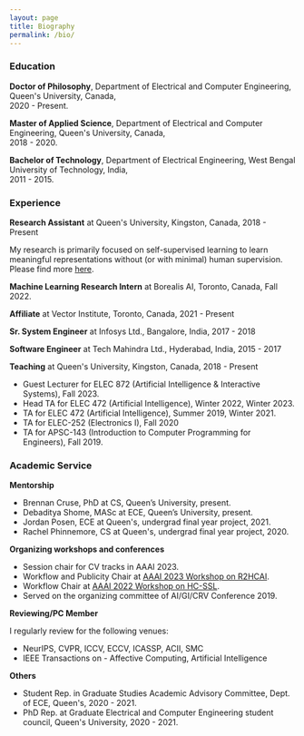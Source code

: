 ```yaml
---
layout: page
title: Biography
permalink: /bio/
---
```


<a name="/education"></a>

### Education

**Doctor of Philosophy**, Department of Electrical and Computer Engineering, Queen's University, Canada, <br> 2020 - Present.

**Master of Applied Science**, Department of Electrical and Computer Engineering, Queen's University, Canada, <br> 2018 - 2020.

**Bachelor of Technology**, Department of Electrical Engineering, West Bengal University of Technology, India, <br> 2011 - 2015.

<a name="/experience"></a>

### Experience


**Research Assistant** at Queen's University, Kingston, Canada, 2018 - Present

<!-- I am a Research Assistant in [Ingenuity Labs Research Institute](https://ingenuitylabs.queensu.ca/) and [Ambient Intelligence and Interactive Machines (Aiim) Lab](https://www.aiimlab.com/) at Queen's, working with [Prof. Etemad](https://www.aiimlab.com/director).  -->
My research is primarily focused on self-supervised learning to learn meaningful representations without (or with minimal) human supervision. Please find more [here](./research.md).

**Machine Learning Research Intern** at Borealis AI, Toronto, Canada, Fall 2022.

**Affiliate** at Vector Institute, Toronto, Canada, 2021 - Present

**Sr. System Engineer** at Infosys Ltd., Bangalore, India, 2017 - 2018

**Software Engineer** at Tech Mahindra Ltd., Hyderabad, India, 2015 - 2017

**Teaching** at Queen's University, Kingston, Canada, 2018 - Present

- Guest Lecturer for ELEC 872 (Artificial Intelligence & Interactive Systems), Fall 2023. 
- Head TA for ELEC 472 (Artificial Intelligence), Winter 2022, Winter 2023.
- TA for ELEC 472 (Artificial Intelligence), Summer 2019, Winter 2021.
- TA for ELEC-252 (Electronics I), Fall 2020
- TA for APSC-143 (Introduction to Computer Programming for Engineers), Fall 2019.
<!-- - Course Developer for ELEC 472 (Artificial Intelligence), Summer 2019. -->

<a name="/academic_service"></a>

### Academic Service 

**Mentorship**
- Brennan Cruse, PhD at CS, Queen’s University, present.
- Debaditya Shome, MASc at ECE, Queen’s University, present.
- Jordan Posen, ECE at Queen's, undergrad final year project, 2021.
- Rachel Phinnemore, CS at Queen's, undergrad final year project, 2020.

**Organizing workshops and conferences**
- Session chair for CV tracks in AAAI 2023.
- Workflow and Publicity Chair at [AAAI 2023 Workshop on R2HCAI](https://r2hcai.github.io/AAAI-23/). 
- Workflow Chair at [AAAI 2022 Workshop on HC-SSL](https://hcssl.github.io/AAAI-22/). 
- Served on the organizing committee of AI/GI/CRV Conference 2019.

**Reviewing/PC Member**

I regularly review for the following venues:
- NeurIPS, CVPR, ICCV, ECCV, ICASSP, ACII, SMC
- IEEE Transactions on - Affective Computing, Artificial Intelligence

**Others**
- Student Rep. in Graduate Studies Academic Advisory Committee, Dept. of ECE, Queen's, 2020 - 2021.
- PhD Rep. at Graduate Electrical and Computer Engineering student council, Queen's University, 2020 - 2021. 

<!-- **Session Chair**
- CV: Video Understanding and Activity Analysis, AAAI 2023.
- CV: Representation Learning for Vision, AAAI 2023. -->



<!-- - Neural Information Processing Systems (NeurIPS), 2023. -->
<!-- - International Conference on Computer Vision (ICCV), 2023. -->
<!-- - Computer Vision and Pattern Recognition (CVPR), 2023. -->
<!-- - European Conference on Computer Vision (ECCV), 2022. -->
<!-- - IEEE Transactions on Affective Computing, 2022 - Present. -->
<!-- - IEEE Transactions on Artificial Intelligence (T-AI), 2021 - Present. -->
<!-- - IEEE Affective Computing and Intelligent Interaction (ACII), 2021, 2022. -->
<!-- - ECCV Workshop on Visual Object-oriented Learning meets Interaction (VOLI), 2022. -->
<!-- - IEEE International Conference on Acoustics, Speech, and Signal Processing (ICASSP), 2020. -->
<!-- - IEEE International Conference on Systems, Man, and Cybernetics (SMC), 2019, 2020. -->
<!-- - ACM Symposium on Applied Perception (SAP), 2019. -->

<!-- **Organizing workshops and conferences**
- Chair, session on CV: Video Understanding and Activity Analysis, AAAI 2023.
- Chair, session on CV: Representation Learning for Vision, AAAI 2023.
- Workflow and Publicity Chair [AAAI 2023 Workshop on Representation Learning for Responsible Human-centric AI (R2HCAI)](https://r2hcai.github.io/AAAI-23/). 
- Workflow Chair [AAAI 2022 Workshop on Human-Centric Self-supervised Learning (HC-SSL)](https://hcssl.github.io/AAAI-22/). 
- Served on the organizing committee of AI/GI/CRV Conference 2019.
 -->
<!-- **Academic memberships/Others** -->
<!-- - Student Representative in Graduate Studies Academic Advisory (GSAC) Committee, Dept. of ECE, Queen's, 2020 - 2021. -->
<!-- - PhD Rep. at Graduate Electrical and Computer Engineering (GECE) student council, Queen's University, 2020 - 2021. -->
<!-- - Member of IEEE Signal Processing Society (IEEE SPS), 2020 - 2021. -->
<!-- - IEEE Graduate Student Member 2020 - Present. -->
<!-- - Student member of Association for the Advancement of Affective Computing (AAAC), 2019 - 2021. -->

<!-- ### Talks/Presentations

- Poster presentation at Robotics and AI Symposium, Ingunity Labs, 2022. **Honourable Mention**
- Poster presentation at FEAS Research Symposium, Queen’s University, Canada, 2022. **Honourable Mention**
- Poster presentation at Robotics and AI Symposium, Ingunity Labs, 2021. **Best Poster Award**
- Paper talk at AAAI, 2021.
- Paper talk at ICASSP, 2020.
- Poster presentation at FEAS Research Symposium, Queen’s University, Canada, 2019.
- Paper talk at ACII, 2019.
 -->
